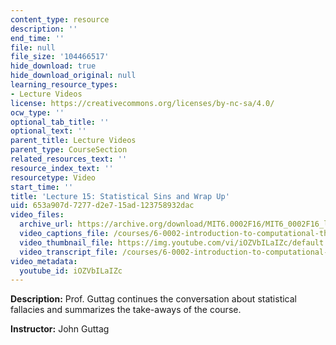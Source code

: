```yaml
---
content_type: resource
description: ''
end_time: ''
file: null
file_size: '104466517'
hide_download: true
hide_download_original: null
learning_resource_types:
- Lecture Videos
license: https://creativecommons.org/licenses/by-nc-sa/4.0/
ocw_type: ''
optional_tab_title: ''
optional_text: ''
parent_title: Lecture Videos
parent_type: CourseSection
related_resources_text: ''
resource_index_text: ''
resourcetype: Video
start_time: ''
title: 'Lecture 15: Statistical Sins and Wrap Up'
uid: 653a907d-7277-d2e7-15ad-123758932dac
video_files:
  archive_url: https://archive.org/download/MIT6.0002F16/MIT6_0002F16_lec15_300k.mp4
  video_captions_file: /courses/6-0002-introduction-to-computational-thinking-and-data-science-fall-2016/483cefbc6af05afabbc6506e21f82e84_iOZVbILaIZc.vtt
  video_thumbnail_file: https://img.youtube.com/vi/iOZVbILaIZc/default.jpg
  video_transcript_file: /courses/6-0002-introduction-to-computational-thinking-and-data-science-fall-2016/16e9ec022f34566085e928bc713b36d2_iOZVbILaIZc.pdf
video_metadata:
  youtube_id: iOZVbILaIZc
---
```


**Description:** Prof. Guttag continues the conversation about statistical fallacies and summarizes the take-aways of the course.

**Instructor:** John Guttag

